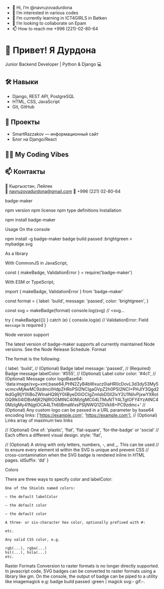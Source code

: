 - 👋 Hi, I’m @navruzovadurdona
- 👀 I’m interested in various codes
- 🌱 I’m currently learning in ICT4GIRLS in Batken
- 💞️ I’m looking to collaborate on Epam
- 📫 How to reach me +996 (221)-02-80-64
  

<!---
navruzovadurdona/navruzovadurdona is a ✨ special ✨ repository because its `README.md` (this file) appears on your GitHub profile.
You can click the Preview link to take a look at your changes.
--->


# 👋 Привет! Я Дурдона

Junior Backend Developer | Python & Django 💻

## 🛠 Навыки
- Django, REST API, PostgreSQL
- HTML, CSS, JavaScript
- Git, GitHub

## 🌟 Проекты
- SmartRazzakov — информационный сайт
- Блог на Django/React

## 👩‍💻 My Coding Vibes


## 📫 Контакты
📍 Кыргызстан, Лейлек  
📧 navruzovadurdona@gmail.com
📱 +996 (221) 02-80-64

badge-maker

npm version npm license npm type definitions
Installation

npm install badge-maker

Usage
On the console

npm install -g badge-maker
badge build passed :brightgreen > mybadge.svg

As a library

With CommonJS in JavaScript,

const { makeBadge, ValidationError } = require('badge-maker')

With ESM or TypeScript,

import { makeBadge, ValidationError } from 'badge-maker'

const format = {
  label: 'build',
  message: 'passed',
  color: 'brightgreen',
}

const svg = makeBadge(format)
console.log(svg) // <svg...

try {
  makeBadge({})
} catch (e) {
  console.log(e) // ValidationError: Field `message` is required
}

Node version support

The latest version of badge-maker supports all currently maintained Node versions. See the Node Release Schedule.
Format

The format is the following:

{
  label: 'build',  // (Optional) Badge label
  message: 'passed',  // (Required) Badge message
  labelColor: '#555',  // (Optional) Label color
  color: '#4c1',  // (Optional) Message color
  logoBase64: 'data:image/svg+xml;base64,PHN2ZyB4bWxucz0iaHR0cDovL3d3dy53My5vcmcvMjAwMC9zdmciIHdpZHRoPSI2NCIgaGVpZ2h0PSI2NCI+PHJlY3Qgd2lkdGg9IjY0IiBoZWlnaHQ9IjY0IiByeD0iOCIgZmlsbD0iI2IxY2U1NiIvPjxwYXRoIGQ9Ik04IDBoMjR2NjRIOGMtNC40MzIgMC04LTMuNTY4LTgtOFY4YzAtNC40MzIgMy41NjgtOCA4LTh6IiBmaWxsPSIjNWQ1ZDVkIi8+PC9zdmc+' // (Optional) Any custom logo can be passed in a URL parameter by base64 encoding
  links: ['https://example.com', 'https://example.com'], // (Optional) Links array of maximum two links

  // (Optional) One of: 'plastic', 'flat', 'flat-square', 'for-the-badge' or 'social'
  // Each offers a different visual design.
  style: 'flat',

  // (Optional) A string with only letters, numbers, -, and _. This can be used
  // to ensure every element id within the SVG is unique and prevent CSS
  // cross-contamination when the SVG badge is rendered inline in HTML pages.
  idSuffix: 'dd'
}

Colors

There are three ways to specify color and labelColor:

    One of the Shields named colors:

    – the default labelColor

    – the default color

    – the default color

    A three- or six-character hex color, optionally prefixed with #:

    etc.

    Any valid CSS color, e.g.

    rgb(...), rgba(...)
    hsl(...), hsla(...)
    etc.

Raster Formats
Conversion to raster formats is no longer directly supported. In javascript code, SVG badges can be converted to raster formats using a library like gm. On the console, the output of badge can be piped to a utility like imagemagick e.g: badge build passed :green | magick svg:- gif:-.



